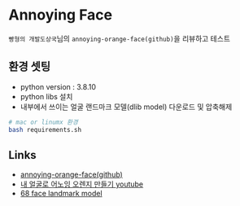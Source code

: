 # Annoying Face
`빵형의 개발도상국`님의 `annoying-orange-face(github)`을 리뷰하고 테스트 

## 환경 셋팅
 * python version : 3.8.10
 * python libs 설치
 * 내부에서 쓰이는 얼굴 랜드마크 모델(dlib model) 다운로드 및 압축해제
```bash
# mac or linumx 환경
bash requirements.sh
```

## Links
* [annoying-orange-face(github)](https://github.com/kairess/annoying-orange-face)
* [내 얼굴로 어노잉 오렌지 만들기 youtube](https://www.youtube.com/watch?v=9VYUXchrMcM&t=178s)
* [68 face landmark model](https://github.com/davisking/dlib-models/blob/master/shape_predictor_68_face_landmarks.dat.bz2)

